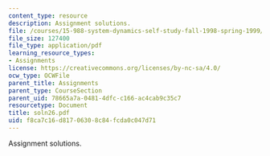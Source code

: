 ```yaml
---
content_type: resource
description: Assignment solutions.
file: /courses/15-988-system-dynamics-self-study-fall-1998-spring-1999/f8ca7c16d81706308c84fcda0c047d71_soln26.pdf
file_size: 127400
file_type: application/pdf
learning_resource_types:
- Assignments
license: https://creativecommons.org/licenses/by-nc-sa/4.0/
ocw_type: OCWFile
parent_title: Assignments
parent_type: CourseSection
parent_uid: 78665a7a-0481-4dfc-c166-ac4cab9c35c7
resourcetype: Document
title: soln26.pdf
uid: f8ca7c16-d817-0630-8c84-fcda0c047d71
---
```

Assignment solutions.
